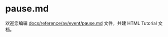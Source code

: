 pause.md
===

欢迎您编辑 <a target="__blank" href="https://github.com/jaywcjlove/html-tutorial/blob/main/docs/reference/av/event/pause.md">docs/reference/av/event/pause.md</a> 文件，共建 HTML Tutorial 文档。